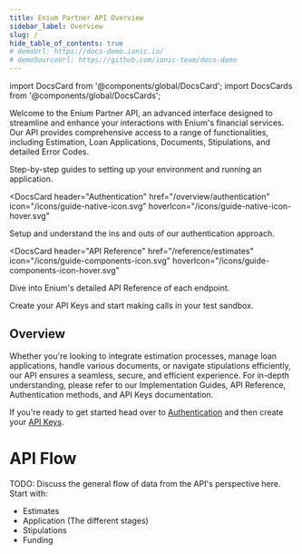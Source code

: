 ```yaml
---
title: Enium Partner API Overview
sidebar_label: Overview
slug: /
hide_table_of_contents: true
# demoUrl: https://docs-demo.ionic.io/
# demoSourceUrl: https://github.com/ionic-team/docs-demo
---
```


import DocsCard from '@components/global/DocsCard';
import DocsCards from '@components/global/DocsCards';

<head>
  <title>Enium - API Overview</title>
  <meta
    name="description"
    content="Ionic Framework is an open-source UI toolkit to create your own mobile apps using web technologies with integrations for popular frameworks."
  />
  <link rel="canonical" href="https://ionicframework.com/docs" />
  <link rel="alternate" href="https://ionicframework.com/docs" hreflang="x-default" />
  <link rel="alternate" href="https://ionicframework.com/docs" hreflang="en" />
  <meta property="og:url" content="https://ionicframework.com/docs" />
</head>

Welcome to the Enium Partner API, an advanced interface designed to streamline and enhance your interactions with Enium's financial services. Our API provides comprehensive access to a range of functionalities, including Estimation, Loan Applications, Documents, Stipulations, and detailed Error Codes. 

<intro-end />

<DocsCards>
  <DocsCard header="Implementation Guides" 
  href="/intro/cli" 
  icon="/icons/guide-installation-icon.svg" 
  hoverIcon="/icons/guide-installation-icon-hover.svg">
    <p>Step-by-step guides to setting up your environment and running an application.</p>
  </DocsCard>

<DocsCard
  header="Authentication"
  href="/overview/authentication"
  icon="/icons/guide-native-icon.svg"
  hoverIcon="/icons/guide-native-icon-hover.svg"
>
  <p>Setup and understand the ins and outs of our authentication approach.</p>
</DocsCard>

<DocsCard
  header="API Reference"
  href="/reference/estimates"
  icon="/icons/guide-components-icon.svg"
  hoverIcon="/icons/guide-components-icon-hover.svg"
>
  <p>Dive into Enium's detailed API Reference of each endpoint.</p>
</DocsCard>

  <DocsCard header="API Keys" 
  href="/overview/api-keys" 
  icon="/icons/guide-theming-icon.svg" 
  hoverIcon="/icons/guide-theming-icon-hover.svg">
    <p>Create your API Keys and start making calls in your test sandbox.</p>
  </DocsCard>
</DocsCards>

## Overview

Whether you're looking to integrate estimation processes, manage loan applications, handle various documents, or navigate stipulations efficiently, our API ensures a seamless, secure, and efficient experience. For in-depth understanding, please refer to our Implementation Guides, API Reference, Authentication methods, and API Keys documentation.

If you're ready to get started head over to [Authentication](/overview/authentication) and then create your [API Keys](/overview/api-keys).


# API Flow

TODO: Discuss the general flow of data from the API's perspective here. Start with:
- Estimates
- Application (The different stages)
- Stipulations
- Funding